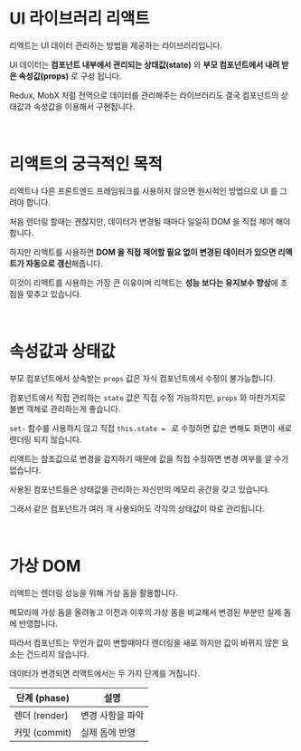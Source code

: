 # UI 라이브러리 리액트

리액트는 UI 데이터 관리하는 방법을 제공하는 라이브러리입니다.

UI 데이터는 **컴포넌트 내부에서 관리되는 상태값(state)** 와 **부모 컴포넌트에서 내려 받은 속성값(props)** 로 구성 됩니다.

Redux, MobX 처럼 전역으로 데이터를 관리해주는 라이브러리도 결국 컴포넌트의 상태값과 속성값을 이용해서 구현됩니다.

<br>

# 리액트의 궁극적인 목적

리액트나 다른 프론트엔드 프레임워크를 사용하지 않으면 원시적인 방법으로 UI 를 그려야 합니다.

처음 렌더링 할때는 괜찮지만, 데이터가 변경될 때마다 일일히 DOM 을 직접 제어 해야합니다.

하지만 리액트를 사용하면 **DOM 을 직접 제어할 필요 없이 변경된 데이터가 있으면 리액트가 자동으로 갱신**해줍니다.

이것이 리액트를 사용하는 가장 큰 이유이며 리액트는 **성능 보다는 유지보수 향상**에 초점을 맞추고 있습니다.

<br>

# 속성값과 상태값

부모 컴포넌트에서 상속받는 `props` 값은 자식 컴포넌트에서 수정이 불가능합니다.

컴포넌트에서 직접 관리하는 `state` 값은 직접 수정 가능하지만, `props` 와 마찬가지로 불변 객체로 관리하는게 좋습니다.

`set-` 함수를 사용하지 않고 직접 `this.state = ` 로 수정하면 값은 변해도 화면이 새로 렌더링 되지 않습니다.

리액트는 참조값으로 변경을 감지하기 때문에 값을 직접 수정하면 변경 여부를 알 수가 없습니다.

사용된 컴포넌트들은 상태값을 관리하는 자신만의 메모리 공간을 갖고 있습니다.

그래서 같은 컴포넌트가 여러 개 사용되어도 각각의 상태값이 따로 관리됩니다.

<br>

# 가상 DOM

리액트는 렌더링 성능을 위해 가상 돔을 활용합니다.

메모리에 가상 돔을 올려놓고 이전과 이후의 가상 돔을 비교해서 변경된 부분만 실제 돔에 반영합니다.

따라서 컴포넌트는 무언가 값이 변할때마다 렌더링을 새로 하지만 값이 바뀌지 않은 요소는 건드리지 않습니다.

데이터가 변경되면 리액트에서는 두 가지 단계를 거칩니다.

단계 (phase) | 설명
--|--
렌더 (render) | 변경 사항을 파악
커밋 (commit) | 실제 돔에 반영